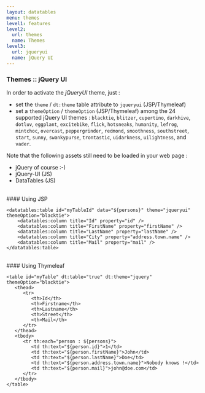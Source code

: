 ```yaml
---
layout: datatables
menu: themes
level1: features
level2: 
  url: themes
  name: Themes
level3:
  url: jqueryui
  name: jQuery UI
---
```


### Themes :: jQuery UI

In order to activate the _jQueryUI_ theme, just :

 * set the `theme` / `dt:theme` table attribute to `jqueryui` (JSP/Thymeleaf)
 * set a `themeOption` / `themeOption` (JSP/Thymeleaf) among the 24 supported jQuery UI themes : `blacktie`, `blitzer`, `cupertino`, `darkhive`, `dotluv`, `eggplant`, `excitebike`, `flick`, `hotsneaks`, `humanity`, `lefrog`, `mintchoc`, `overcast`, `peppergrinder`, `redmond`, `smoothness`, `southstreet`, `start`, `sunny`, `swankypurse`, `trontastic`, `uidarkness`, `uilightness`, and `vader`.

Note that the following assets still need to be loaded in your web page :

 * jQuery of course :-)
 * jQuery-UI (JS)
 * DataTables (JS)

<br />
#### Using JSP

	<datatables:table id="myTableId" data="${persons}" theme="jqueryui" themeOption="blacktie">
	    <datatables:column title="Id" property="id" />
	    <datatables:column title="FirstName" property="firstName" />
	    <datatables:column title="LastName" property="lastName" />
	    <datatables:column title="City" property="address.town.name" />
	    <datatables:column title="Mail" property="mail" />
	</datatables:table>

<br />
#### Using Thymeleaf

	<table id="myTable" dt:table="true" dt:theme="jquery" themeOption="blacktie">
	   <thead>
	      <tr>
	         <th>Id</th>
	         <th>Firstname</th>
	         <th>Lastname</th>
	         <th>Street</th>
	         <th>Mail</th>
	      </tr>
	   </thead>
	   <tbody>
	      <tr th:each="person : ${persons}">
	         <td th:text="${person.id}">1</td>
	         <td th:text="${person.firstName}">John</td>
	         <td th:text="${person.lastName}">Doe</td>
	         <td th:text="${person.address.town.name}">Nobody knows !</td>
	         <td th:text="${person.mail}">john@doe.com</td>
	      </tr>
	   </tbody>
	</table>
